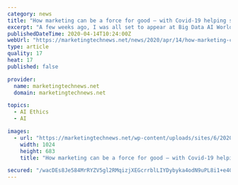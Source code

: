 ```yaml
---
category: news
title: "How marketing can be a force for good – with Covid-19 helping showcase brand empathy"
excerpt: "A few weeks ago, I was all set to appear at Big Data AI World, on a panel about the impact of AI on ethical marketing and ... by linking the money they ordinarily spend on buying advertising space, to ethics. Media buying is 90% of a brand’s ad budget, amounting to around $450 million per annum globally. Imagine what good that money could ..."
publishedDateTime: 2020-04-14T10:24:00Z
webUrl: "https://marketingtechnews.net/news/2020/apr/14/how-marketing-can-be-a-force-for-good-with-covid-19-helping-showcase-brand-empathy/"
type: article
quality: 17
heat: 17
published: false

provider:
  name: marketingtechnews.net
  domain: marketingtechnews.net

topics:
  - AI Ethics
  - AI

images:
  - url: "https://marketingtechnews.net/wp-content/uploads/sites/6/2020/04/freestocks-kBIcPwen39o-unsplash-1024x683.jpg"
    width: 1024
    height: 683
    title: "How marketing can be a force for good – with Covid-19 helping showcase brand empathy"

secured: "/wacDEs8Je584MrRYZV5gl2RMqizjXEGcrrblLIYDybyka4odN9uPL8i1+e4GMoXNWuv+MmRvi8xeZ88jeWM7hVCfTeN2xn+Wpr99R0PpqW9NUCzbSaqeaLRpRI5KHvrJUDe+q3sxtELXiB6B+YlXMubCRtXRWwMu6YdxHAjJz30b5OCjYhzfJXeo390YhKcKRZIBmhSN4ssEL4IrwO0rqhZv3qQQ7rCu2iwZk9Xzse/sv3lch1TXKN4Scw5HCW1M0kAZwPhRXnNZvzmXgym/XG76cP4YdVEib9a+Qx7DqvYCQS5Vgy4RdpfWRaYr6Qn7YJ73eYWcR/qfNZM1pEtytxadbRmy0vTpJ3+i974m/16jX3TWv1798NgCwms3cVqefbAVHfnRHiU7yWmPpQUA0n+kC+gyxkKA2+SVxeBn3rIzs/TPgwh3qhEsxUHjBhSy491PpE0UHlUqt8iq38P7h6gWD0lXgOaS7mFzhQ/PVg=;lgu9AtfqjzwpihqrmikopA=="
---
```


